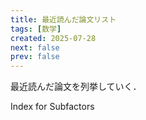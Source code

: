 ```yaml
---
title: 最近読んだ論文リスト
tags: [数学]
created: 2025-07-28
next: false
prev: false
---
```



最近読んだ論文を列挙していく．


Index for Subfactors

